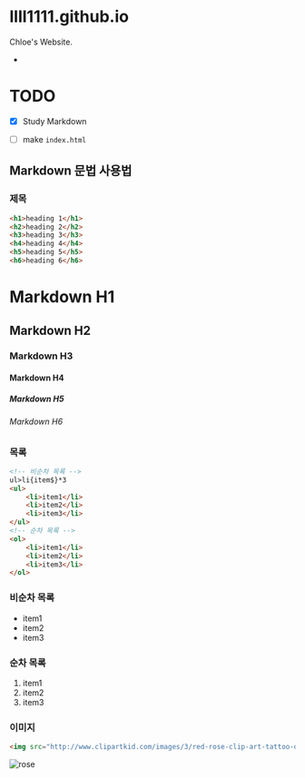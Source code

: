 # llll1111.github.io
Chloe's Website.

-

# TODO

- [x] Study Markdown
- [ ] make `index.html`


## Markdown 문법 사용법

### 제목

```html
<h1>heading 1</h1>
<h2>heading 2</h2>
<h3>heading 3</h3>
<h4>heading 4</h4>
<h5>heading 5</h5>
<h6>heading 6</h6>
```

# Markdown H1
## Markdown H2
### Markdown H3
#### Markdown H4
##### Markdown H5
###### Markdown H6

### 목록

```html
<!-- 비순차 목록 -->
ul>li{item$}*3
<ul>
	<li>item1</li>
	<li>item2</li>
	<li>item3</li>
</ul>
<!-- 순차 목록 -->
<ol>
	<li>item1</li>
	<li>item2</li>
	<li>item3</li>
</ol>
```

### 비순차 목록

- item1
- item2
- item3

### 순차 목록

1. item1
1. item2
1. item3

### 이미지

```html
<img src="http://www.clipartkid.com/images/3/red-rose-clip-art-tattoo-design-just-free-image-download-ToIStL-clipart.jpg" alt="rose">
```

![rose](http://www.clipartkid.com/images/3/red-rose-clip-art-tattoo-design-just-free-image-download-ToIStL-clipart.jpg)